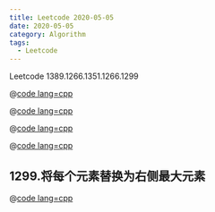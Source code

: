 ```yaml
---
title: Leetcode 2020-05-05
date: 2020-05-05
category: Algorithm
tags:
  - Leetcode
---
```


Leetcode 1389.1266.1351.1266.1299

<!-- more -->

@[code lang=cpp](@/code/leetcode/1389.按既定顺序创建目标数组.cpp/)

@[code lang=cpp](@/code/leetcode/1351.统计有序矩阵中的负数.cpp/)

@[code lang=cpp](@/code/leetcode/1365.有多少小于当前数字的数字.cpp/)

@[code lang=cpp](@/code/leetcode/1266.访问所有点的最小时间.cpp/)

## 1299.将每个元素替换为右侧最大元素

@[code lang=cpp](@/code/leetcode/1299.将每个元素替换为右侧最大元素.cpp/)
